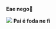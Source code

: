 **Eae nego👋**

![](https://media1.tenor.com/m/0ro-WFvFoO4AAAAd/nod-therock.gif)
**Pai é foda ne fi**
